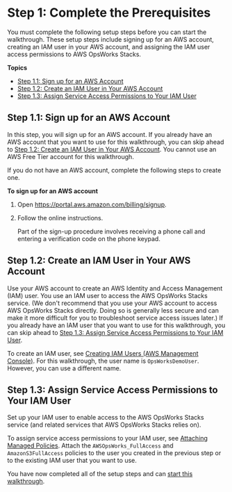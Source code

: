 # Step 1: Complete the Prerequisites<a name="gettingstarted-intro-prerequisites"></a>

You must complete the following setup steps before you can start the walkthrough\. These setup steps include signing up for an AWS account, creating an IAM user in your AWS account, and assigning the IAM user access permissions to AWS OpsWorks Stacks\.

**Topics**
+ [Step 1\.1: Sign up for an AWS Account](#gettingstarted-intro-prerequisites-aws-account)
+ [Step 1\.2: Create an IAM User in Your AWS Account](#gettingstarted-intro-prerequisites-iam-user)
+ [Step 1\.3: Assign Service Access Permissions to Your IAM User](#gettingstarted-intro-prerequisites-permissions)

## Step 1\.1: Sign up for an AWS Account<a name="gettingstarted-intro-prerequisites-aws-account"></a>

In this step, you will sign up for an AWS account\. If you already have an AWS account that you want to use for this walkthrough, you can skip ahead to [Step 1\.2: Create an IAM User in Your AWS Account](#gettingstarted-intro-prerequisites-iam-user)\. You cannot use an AWS Free Tier account for this walkthrough\.

If you do not have an AWS account, complete the following steps to create one\.

**To sign up for an AWS account**

1. Open [https://portal\.aws\.amazon\.com/billing/signup](https://portal.aws.amazon.com/billing/signup)\.

1. Follow the online instructions\.

   Part of the sign\-up procedure involves receiving a phone call and entering a verification code on the phone keypad\.

## Step 1\.2: Create an IAM User in Your AWS Account<a name="gettingstarted-intro-prerequisites-iam-user"></a>

Use your AWS account to create an AWS Identity and Access Management \(IAM\) user\. You use an IAM user to access the AWS OpsWorks Stacks service\. \(We don't recommend that you use your AWS account to access AWS OpsWorks Stacks directly\. Doing so is generally less secure and can make it more difficult for you to troubleshoot service access issues later\.\) If you already have an IAM user that you want to use for this walkthrough, you can skip ahead to [Step 1\.3: Assign Service Access Permissions to Your IAM User](#gettingstarted-intro-prerequisites-permissions)\.

To create an IAM user, see [Creating IAM Users \(AWS Management Console\)](https://docs.aws.amazon.com/IAM/latest/UserGuide/id_users_create.html#id_users_create_console)\. For this walkthrough, the user name is `OpsWorksDemoUser`\. However, you can use a different name\.

## Step 1\.3: Assign Service Access Permissions to Your IAM User<a name="gettingstarted-intro-prerequisites-permissions"></a>

Set up your IAM user to enable access to the AWS OpsWorks Stacks service \(and related services that AWS OpsWorks Stacks relies on\)\.

To assign service access permissions to your IAM user, see [Attaching Managed Policies](https://docs.aws.amazon.com/IAM/latest/UserGuide/access_policies_managed-using.html#attach-managed-policy-console)\. Attach the `AWSOpsWorks_FullAccess` and `AmazonS3FullAccess` policies to the user you created in the previous step or to the existing IAM user that you want to use\.

You have now completed all of the setup steps and can [start this walkthrough](gettingstarted-intro-create-stack.md)\.